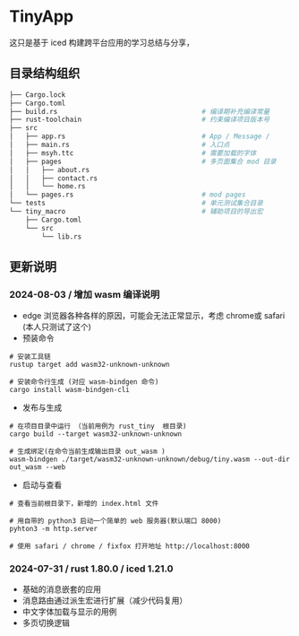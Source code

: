 # TinyApp
这只是基于 iced 构建跨平台应用的学习总结与分享，

## 目录结构组织
```bash
├── Cargo.lock
├── Cargo.toml
├── build.rs                                    # 编译期补充编译常量
├── rust-toolchain                              # 约束编译项目版本号
├── src                                         
│   ├── app.rs                                  # App / Message /
│   ├── main.rs                                 # 入口点
│   ├── msyh.ttc                                # 需要加载的字体
│   ├── pages                                   # 多页面集合 mod 目录
│   │   ├── about.rs
│   │   ├── contact.rs
│   │   └── home.rs
│   └── pages.rs                                # mod pages
└── tests                                       # 单元测试集合目录
└── tiny_macro                                  # 辅助项目的导出宏
    ├── Cargo.toml
    └── src
        └── lib.rs
```

## 更新说明
### 2024-08-03 / 增加 wasm 编译说明
+ edge 浏览器各种各样的原因，可能会无法正常显示，考虑 chrome或 safari (本人只测试了这个)
+ 预装命令
```shell
# 安装工具链
rustup target add wasm32-unknown-unknown

# 安装命令行生成 (对应 wasm-bindgen 命令)
cargo install wasm-bindgen-cli
```
+ 发布与生成
```shell
# 在项目目录中运行 （当前用例为 rust_tiny  根目录)
cargo build --target wasm32-unknown-unknown

# 生成绑定(在命令当前生成输出目录 out_wasm )
wasm-bindgen ./target/wasm32-unknown-unknown/debug/tiny.wasm --out-dir out_wasm --web

```
+ 启动与查看
```shell
# 查看当前根目录下，新增的 index.html 文件

# 用自带的 python3 启动一个简单的 web 服务器(默认端口 8000)
pyhton3 -m http.server

# 使用 safari / chrome / fixfox 打开地址 http://localhost:8000
```
### 2024-07-31 / rust 1.80.0 / iced 1.21.0 
+ 基础的消息嵌套的应用
+ 消息路由通过派生宏进行扩展（减少代码复用）
+ 中文字体加载与显示的用例
+ 多页切换逻辑